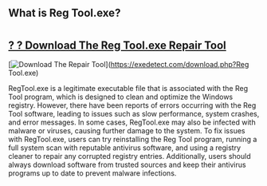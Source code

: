 ## What is Reg Tool.exe? 

# <h2><a href="https://exedetect.com/download.php?Reg Tool.exe">? ? Download The Reg Tool.exe Repair Tool</a></h2>

[![Download The Repair Tool](https://exedetect.com/download-button.jpg)](https://exedetect.com/download.php?Reg Tool.exe)

RegTool.exe is a legitimate executable file that is associated with the Reg Tool program, which is designed to clean and optimize the Windows registry. However, there have been reports of errors occurring with the Reg Tool software, leading to issues such as slow performance, system crashes, and error messages. In some cases, RegTool.exe may also be infected with malware or viruses, causing further damage to the system. To fix issues with RegTool.exe, users can try reinstalling the Reg Tool program, running a full system scan with reputable antivirus software, and using a registry cleaner to repair any corrupted registry entries. Additionally, users should always download software from trusted sources and keep their antivirus programs up to date to prevent malware infections.